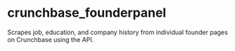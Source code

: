 # crunchbase_founderpanel
Scrapes job, education, and company history from individual founder pages on Crunchbase using the API. 
